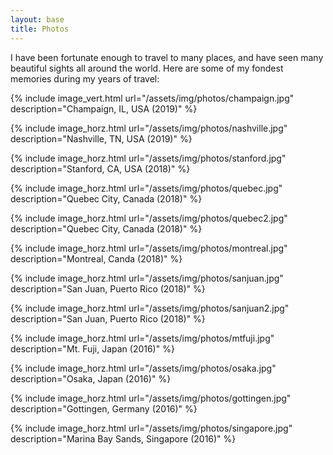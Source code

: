 ```yaml
---
layout: base
title: Photos
---
```

I have been fortunate enough to travel to many places, and have seen many beautiful sights all around the world. Here are some of my fondest memories during my years of travel:

{% include image_vert.html url="/assets/img/photos/champaign.jpg" description="Champaign, IL, USA (2019)" %}

{% include image_horz.html url="/assets/img/photos/nashville.jpg" description="Nashville, TN, USA (2019)" %}

{% include image_horz.html url="/assets/img/photos/stanford.jpg" description="Stanford, CA, USA (2018)" %}

{% include image_horz.html url="/assets/img/photos/quebec.jpg" description="Quebec City, Canada (2018)" %}

{% include image_horz.html url="/assets/img/photos/quebec2.jpg" description="Quebec City, Canada (2018)" %}

{% include image_horz.html url="/assets/img/photos/montreal.jpg" description="Montreal, Canda (2018)" %}

{% include image_horz.html url="/assets/img/photos/sanjuan.jpg" description="San Juan, Puerto Rico (2018)" %}

{% include image_horz.html url="/assets/img/photos/sanjuan2.jpg" description="San Juan, Puerto Rico (2018)" %}

{% include image_horz.html url="/assets/img/photos/mtfuji.jpg" description="Mt. Fuji, Japan (2016)" %}

{% include image_horz.html url="/assets/img/photos/osaka.jpg" description="Osaka, Japan (2016)" %}

{% include image_horz.html url="/assets/img/photos/gottingen.jpg" description="Gottingen, Germany (2016)" %}

{% include image_horz.html url="/assets/img/photos/singapore.jpg" description="Marina Bay Sands, Singapore (2016)" %}
